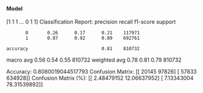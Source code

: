 #### Model
[1 1 1 ... 0 1 1]
Classification Report:
              precision    recall  f1-score   support

           0       0.26      0.17      0.21    117971
           1       0.87      0.92      0.89    692761

    accuracy                           0.81    810732
   macro avg       0.56      0.54      0.55    810732
weighted avg       0.78      0.81      0.79    810732

Accuracy: 0.8080019044517793
Confusion Matrix:
[[ 20145  97826]
 [ 57833 634928]]
Confusion Matrix (%):
[[ 2.48479152 12.06637952]
 [ 7.13343004 78.31539892]]
